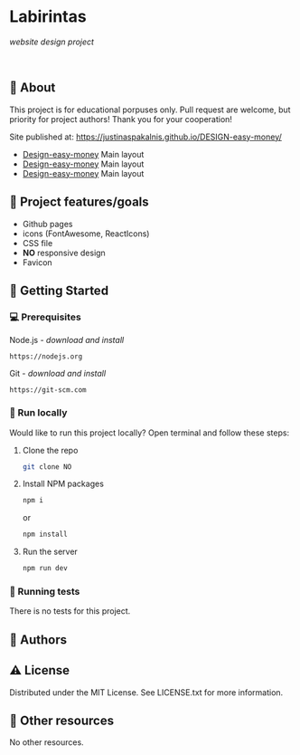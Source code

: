 
# Labirintas

_website design project_

<br>

## 🌟 About

This project is for educational porpuses only. Pull request are welcome, but priority for project authors! Thank you for your cooperation!

Site published at: https://justinaspakalnis.github.io/DESIGN-easy-money/

-   [Design-easy-money](https://cdn.dribbble.com/users/1412978/screenshots/14587898/media/c89c5388017e79538b39251aeb28a3be.png?resize=1000x750&vertical=center) Main layout
-   [Design-easy-money](https://cdn.dribbble.com/users/1412978/screenshots/14587898/media/c89c5388017e79538b39251aeb28a3be.png?resize=1000x750&vertical=center) Main layout
-   [Design-easy-money](https://cdn.dribbble.com/users/1412978/screenshots/14587898/media/c89c5388017e79538b39251aeb28a3be.png?resize=1000x750&vertical=center) Main layout


## 🎯 Project features/goals

-   Github pages
-   icons (FontAwesome, ReactIcons)
-   CSS file
-   **NO** responsive design
-   Favicon

## 🧰 Getting Started

### 💻 Prerequisites

Node.js - _download and install_

```
https://nodejs.org
```

Git - _download and install_

```
https://git-scm.com
```

### 🏃 Run locally

Would like to run this project locally? Open terminal and follow these steps:

1. Clone the repo
    ```sh
    git clone NO
    ```
2. Install NPM packages
    ```sh
    npm i
    ```
    or
    ```sh
    npm install
    ```
3. Run the server
    ```sh
    npm run dev
    ```

### 🧪 Running tests

There is no tests for this project.

## 🎅 Authors



## ⚠️ License

Distributed under the MIT License. See LICENSE.txt for more information.

## 🔗 Other resources

No other resources.